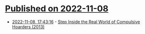 # [Published on 2022-11-08](index.md)

* [2022-11-08, 17:43:16](https://news.ycombinator.com/item?id=33521825) - [Step Inside the Real World of Compulsive Hoarders (2013)](https://www.scientificamerican.com/article/real-world-hoarding/)
